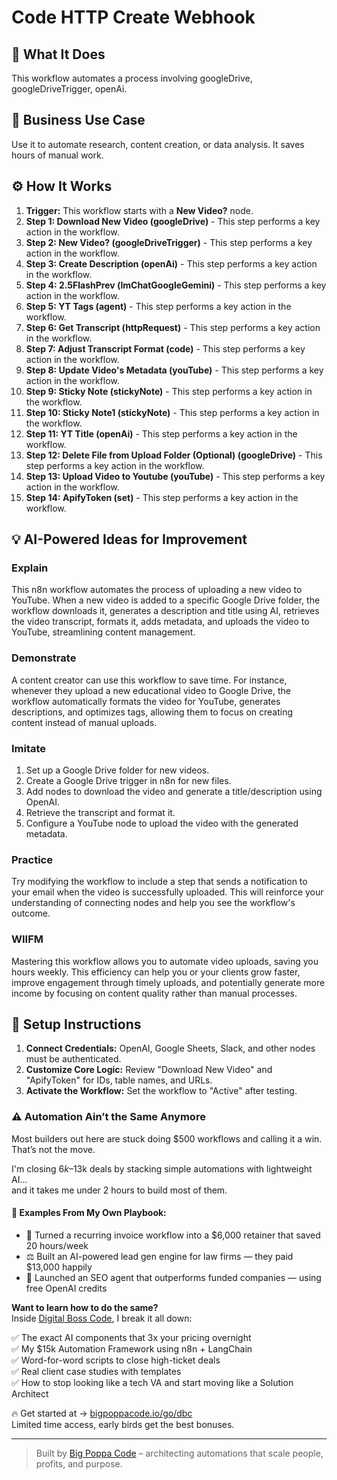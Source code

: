 # Code HTTP Create Webhook

## 🚀 What It Does
This workflow automates a process involving googleDrive, googleDriveTrigger, openAi.

## 💼 Business Use Case
Use it to automate research, content creation, or data analysis. It saves hours of manual work.

## ⚙️ How It Works
1.  **Trigger:** This workflow starts with a **New Video?** node.
2. **Step 1: Download New Video (googleDrive)** - This step performs a key action in the workflow.
3. **Step 2: New Video? (googleDriveTrigger)** - This step performs a key action in the workflow.
4. **Step 3: Create Description (openAi)** - This step performs a key action in the workflow.
5. **Step 4: 2.5FlashPrev (lmChatGoogleGemini)** - This step performs a key action in the workflow.
6. **Step 5: YT Tags (agent)** - This step performs a key action in the workflow.
7. **Step 6: Get Transcript (httpRequest)** - This step performs a key action in the workflow.
8. **Step 7: Adjust Transcript Format (code)** - This step performs a key action in the workflow.
9. **Step 8: Update Video's Metadata (youTube)** - This step performs a key action in the workflow.
10. **Step 9: Sticky Note (stickyNote)** - This step performs a key action in the workflow.
11. **Step 10: Sticky Note1 (stickyNote)** - This step performs a key action in the workflow.
12. **Step 11: YT Title (openAi)** - This step performs a key action in the workflow.
13. **Step 12: Delete File from Upload Folder (Optional) (googleDrive)** - This step performs a key action in the workflow.
14. **Step 13: Upload Video to Youtube (youTube)** - This step performs a key action in the workflow.
15. **Step 14: ApifyToken (set)** - This step performs a key action in the workflow.

## 💡 AI-Powered Ideas for Improvement
### Explain
This n8n workflow automates the process of uploading a new video to YouTube. When a new video is added to a specific Google Drive folder, the workflow downloads it, generates a description and title using AI, retrieves the video transcript, formats it, adds metadata, and uploads the video to YouTube, streamlining content management.

### Demonstrate
A content creator can use this workflow to save time. For instance, whenever they upload a new educational video to Google Drive, the workflow automatically formats the video for YouTube, generates descriptions, and optimizes tags, allowing them to focus on creating content instead of manual uploads.

### Imitate
1. Set up a Google Drive folder for new videos.
2. Create a Google Drive trigger in n8n for new files.
3. Add nodes to download the video and generate a title/description using OpenAI.
4. Retrieve the transcript and format it.
5. Configure a YouTube node to upload the video with the generated metadata.

### Practice
Try modifying the workflow to include a step that sends a notification to your email when the video is successfully uploaded. This will reinforce your understanding of connecting nodes and help you see the workflow's outcome.

### WIIFM
Mastering this workflow allows you to automate video uploads, saving you hours weekly. This efficiency can help you or your clients grow faster, improve engagement through timely uploads, and potentially generate more income by focusing on content quality rather than manual processes.

## 🔧 Setup Instructions
1. **Connect Credentials:** OpenAI, Google Sheets, Slack, and other nodes must be authenticated.
2. **Customize Core Logic:** Review "Download New Video" and "ApifyToken" for IDs, table names, and URLs.
3. **Activate the Workflow:** Set the workflow to "Active" after testing.

### ⚠️ Automation Ain’t the Same Anymore

Most builders out here are stuck doing $500 workflows and calling it a win.  
That’s not the move.  

I'm closing $6k–$13k deals by stacking simple automations with lightweight AI...  
and it takes me under 2 hours to build most of them.

#### 🧠 Examples From My Own Playbook:
- 🔁 Turned a recurring invoice workflow into a $6,000 retainer that saved 20 hours/week  
- ⚖️ Built an AI-powered lead gen engine for law firms — they paid $13,000 happily  
- 🚀 Launched an SEO agent that outperforms funded companies — using free OpenAI credits  

**Want to learn how to do the same?**  
Inside [Digital Boss Code](https://bigpoppacode.io/go/dbc), I break it all down:

✅ The exact AI components that 3x your pricing overnight  
✅ My $15k Automation Framework using n8n + LangChain  
✅ Word-for-word scripts to close high-ticket deals  
✅ Real client case studies with templates  
✅ How to stop looking like a tech VA and start moving like a Solution Architect  

🔥 Get started at → [bigpoppacode.io/go/dbc](https://bigpoppacode.io/go/dbc)  
Limited time access, early birds get the best bonuses.

---
> Built by [Big Poppa Code](https://bigpoppacode.io) – architecting automations that scale people, profits, and purpose.
